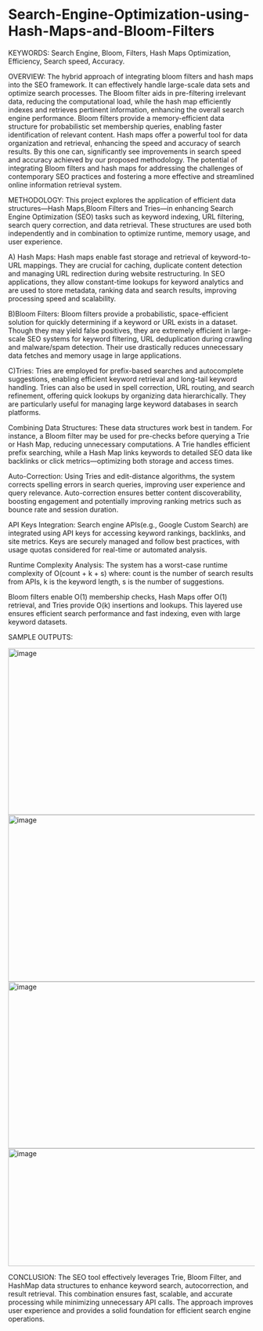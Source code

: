 # Search-Engine-Optimization-using-Hash-Maps-and-Bloom-Filters
KEYWORDS: Search Engine, Bloom, Filters, Hash Maps Optimization,  Efficiency, Search speed, Accuracy.

OVERVIEW:
The hybrid approach of integrating bloom filters and hash maps into the SEO framework. It can effectively handle large-scale data sets and optimize search processes. The Bloom filter aids in pre-filtering irrelevant data, reducing the computational load, while the hash map efficiently indexes and retrieves pertinent information, enhancing the overall search engine performance. Bloom filters provide a memory-efficient data structure for probabilistic set membership queries, enabling faster identification of relevant content. Hash maps offer a powerful tool for data organization and retrieval, enhancing the speed and accuracy of search results. By this one can, significantly see improvements in search speed and accuracy achieved by our proposed methodology. The potential of integrating Bloom filters and hash maps for addressing the challenges of contemporary SEO practices and fostering a more effective and streamlined online information retrieval system.

METHODOLOGY:
This project explores the application of efficient data structures—Hash Maps,Bloom Filters and Tries—in enhancing Search Engine Optimization (SEO) tasks such as keyword indexing, URL filtering, search query correction, and data retrieval. These structures are used both independently and in combination to optimize runtime, memory usage, and user experience.

A) Hash Maps:
Hash maps enable fast storage and retrieval of keyword-to-URL mappings. They are crucial for caching, duplicate content detection and managing URL redirection during website restructuring. In SEO applications, they allow constant-time lookups for keyword analytics and are used to store metadata, ranking data and search results, improving processing speed and scalability.

B)Bloom Filters:
Bloom filters provide a probabilistic, space-efficient solution for quickly determining if a keyword or URL exists in a dataset. Though they may yield false positives, they are extremely efficient in large-scale SEO systems for keyword filtering, URL deduplication during crawling and malware/spam detection. Their use drastically reduces unnecessary data fetches and memory usage in large applications.

C)Tries:
Tries are employed for prefix-based searches and autocomplete suggestions, enabling efficient keyword retrieval and long-tail keyword handling. Tries can also be used in spell correction, URL routing, and search refinement, offering quick lookups by organizing data hierarchically. They are particularly useful for managing large keyword databases in search platforms.

Combining Data Structures:
These data structures work best in tandem. For instance, a Bloom filter may be used for pre-checks before querying a Trie or Hash Map, reducing unnecessary computations. A Trie handles efficient prefix searching, while a Hash Map links keywords to detailed SEO data like backlinks or click metrics—optimizing both storage and access times.

Auto-Correction:
Using Tries and edit-distance algorithms, the system corrects spelling errors in search queries, improving user experience and query relevance. Auto-correction ensures better content discoverability, boosting engagement and potentially improving ranking metrics such as bounce rate and session duration.

API Keys Integration:
Search engine APIs(e.g., Google Custom Search) are integrated using API keys for accessing keyword rankings, backlinks, and site metrics. Keys are securely managed and follow best practices, with usage quotas considered for real-time or automated analysis.

Runtime Complexity Analysis:
The system has a worst-case runtime complexity of O(count + k + s) where:
count is the number of search results from APIs,
k is the keyword length,
s is the number of suggestions.

Bloom filters enable O(1) membership checks, Hash Maps offer O(1) retrieval, and Tries provide O(k) insertions and lookups. This layered use ensures efficient search performance and fast indexing, even with large keyword datasets.

SAMPLE OUTPUTS:

<img width="515" height="340" alt="image" src="https://github.com/user-attachments/assets/8a8189d9-571a-4740-a2cc-c8602839203a" />
<img width="515" height="340" alt="image" src="https://github.com/user-attachments/assets/f3b47b5e-148b-4188-94e8-d84ffe150b64" />
<img width="515" height="340" alt="image" src="https://github.com/user-attachments/assets/c72fa749-65c2-47d5-8f55-d1ec6fc10865" />
<img width="515" height="240" alt="image" src="https://github.com/user-attachments/assets/ec7fdeea-15c4-486c-8728-9686f4145f99" />

CONCLUSION:
The SEO tool effectively leverages Trie, Bloom Filter, and HashMap data structures to enhance keyword search, autocorrection, and result retrieval. This combination ensures fast, scalable, and accurate processing while minimizing unnecessary API calls. The approach improves user experience and provides a solid foundation for efficient search engine operations.

